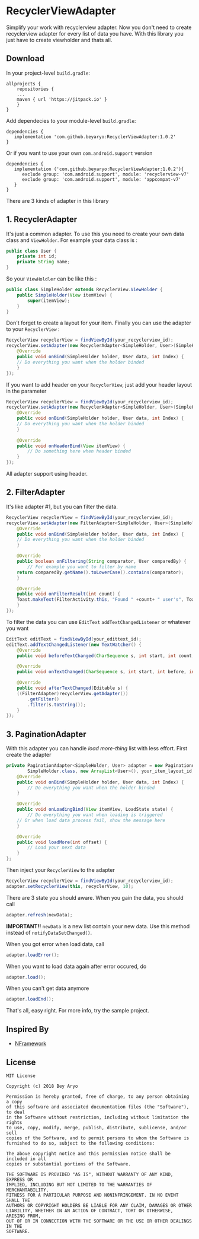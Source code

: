 # RecyclerViewAdapter

Simplify your work with recyclerview adapter.
Now you don't need to create recyclerview adapter for every list of data you have. With this library you just have to create viewholder and thats all.

## Download 
In your project-level `build.gradle`:
```
allprojects {
    repositories {
	...
	maven { url 'https://jitpack.io' }
    }
}
```

Add dependecies to your module-level `build.gradle`:
```
dependencies {
   implementation 'com.github.beyaryo:RecyclerViewAdapter:1.0.2'
}
```
Or if you want to use your own `com.android.support` version
```
dependencies {
   implementation ('com.github.beyaryo:RecyclerViewAdapter:1.0.2'){
      exclude group: 'com.android.support', module: 'recyclerview-v7'
      exclude group: 'com.android.support', module: 'appcompat-v7'
   }
}
```

There are 3 kinds of adapter in this library
## 1. RecyclerAdapter
It's just a common adapter. To use this you need to create your own data class and `ViewHolder`.
For example your data class is :
```java
public class User {
    private int id;
    private String name;
}
```
So your `ViewHoldler` can be like this :
```java
public class SimpleHolder extends RecyclerView.ViewHolder {
    public SimpleHolder(View itemView) {
        super(itemView);
    }
}
```
Don't forget to create a layout for your item.
Finally you can use the adapter to your `RecyclerView` :
```java
RecyclerView recyclerView = findViewById(your_recyclerview_id);
recyclerView.setAdapter(new RecyclerAdapter<SimpleHolder, User>(SimpleHolder.class, your_list, your_item_layout_id) {
    @Override
    public void onBind(SimpleHolder holder, User data, int Index) {
	// Do everything you want when the holder binded
    }
});
```
If you want to add header on your `RecyclerView`, just add your header layout in the parameter
```java
RecyclerView recyclerView = findViewById(your_recyclerview_id);
recyclerView.setAdapter(new RecyclerAdapter<SimpleHolder, User>(SimpleHolder.class, your_list, your_item_layout_id, your_header_layout_id) {
    @Override
    public void onBind(SimpleHolder holder, User data, int Index) {
	// Do everything you want when the holder binded
    }
    
    @Override
    public void onHeaderBind(View itemView) {
        // Do something here when header binded
    }
});
```
All adapter support using header.
## 2. FilterAdapter
It's like adapter #1, but you can filter the data.
```java
RecyclerView recyclerView = findViewById(your_recyclerview_id);
recyclerView.setAdapter(new FilterAdapter<SimpleHolder, User>(SimpleHolder.class, your_list, your_item_layout_id) {
    @Override
    public void onBind(SimpleHolder holder, User data, int Index) {
	// Do everything you want when the holder binded
    }

    @Override
    public boolean onFiltering(String comparator, User comparedBy) {
    	// For example you want to filter by name
	return comparedBy.getName().toLowerCase().contains(comparator);
    }

    @Override
    public void onFilterResult(int count) {
	Toast.makeText(FilterActivity.this, "Found " +count+ " user's", Toast.LENGTH_SHORT).show();
    }
});
```
To filter the data you can use `EditText` `addTextChangedListener` or whatever you want
```java
EditText editText = findViewById(your_edittext_id);
editText.addTextChangedListener(new TextWatcher() {
    @Override
    public void beforeTextChanged(CharSequence s, int start, int count, int after) {}

    @Override
    public void onTextChanged(CharSequence s, int start, int before, int count) {}

    @Override
    public void afterTextChanged(Editable s) {
	((FilterAdapter)recyclerView.getAdapter())
		.getFilter()
		.filter(s.toString());
    }
});
```
## 3. PaginationAdapter
With this adapter you can handle *load more-thing* list with less effort.
First create the adapter
```java
private PaginationAdapter<SimpleHolder, User> adapter = new PaginationAdapter<SimpleHolder, User>(
        SimpleHolder.class, new ArrayList<User>(), your_item_layout_id, your_loading_layout_id) {
    @Override
    public void onBind(SimpleHolder holder, User data, int Index) {
        // Do everything you want when the holder binded
    }

    @Override
    public void onLoadingBind(View itemView, LoadState state) {
        // Do everything you want when loading is triggered
	// Or when load data process fail, show the message here
    }

    @Override
    public void loadMore(int offset) {
       	// Load your next data
    }
};
```
Then inject your `RecyclerView` to the adapter
```java
RecyclerView recyclerView = findViewById(your_recyclerview_id);
adapter.setRecyclerView(this, recyclerView, 10);
```
There are 3 state you should aware.
When you gain the data, you should call 
```java
adapter.refresh(newData);
```
**IMPORTANT!!** ``newData`` is a new list contain your new data. Use this method instead of `notifyDataSetChanged()`.

When you got error when load data, call 
```java
adapter.loadError();
```
When you want to load data again after error occured, do
```java
adapter.load();
```
When you can't get data anymore
```java
adapter.loadEnd();
```
That's all, easy right. For more info, try the sample project.
## Inspired By
- [NFramework](https://github.com/noizar/Nframework)
## License
```
MIT License

Copyright (c) 2018 Bey Aryo

Permission is hereby granted, free of charge, to any person obtaining a copy
of this software and associated documentation files (the "Software"), to deal
in the Software without restriction, including without limitation the rights
to use, copy, modify, merge, publish, distribute, sublicense, and/or sell
copies of the Software, and to permit persons to whom the Software is
furnished to do so, subject to the following conditions:

The above copyright notice and this permission notice shall be included in all
copies or substantial portions of the Software.

THE SOFTWARE IS PROVIDED "AS IS", WITHOUT WARRANTY OF ANY KIND, EXPRESS OR
IMPLIED, INCLUDING BUT NOT LIMITED TO THE WARRANTIES OF MERCHANTABILITY,
FITNESS FOR A PARTICULAR PURPOSE AND NONINFRINGEMENT. IN NO EVENT SHALL THE
AUTHORS OR COPYRIGHT HOLDERS BE LIABLE FOR ANY CLAIM, DAMAGES OR OTHER
LIABILITY, WHETHER IN AN ACTION OF CONTRACT, TORT OR OTHERWISE, ARISING FROM,
OUT OF OR IN CONNECTION WITH THE SOFTWARE OR THE USE OR OTHER DEALINGS IN THE
SOFTWARE.
```
